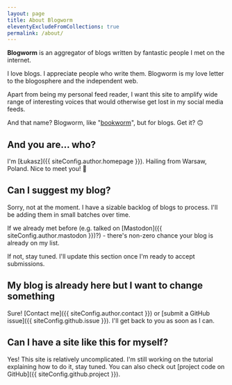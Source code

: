 ```yaml
---
layout: page
title: About Blogworm
eleventyExcludeFromCollections: true
permalink: /about/
---
```


**Blogworm** is an aggregator of blogs written by fantastic people I met on the internet.

I love blogs. I appreciate people who write them. Blogworm is my love letter to the blogosphere and the independent web.

Apart from being my personal feed reader, I want this site to amplify wide range of interesting voices that would otherwise get lost in my social media feeds.

And that name? Blogworm, like "[bookworm](https://dictionary.cambridge.org/dictionary/english/bookworm)", but for blogs. Get it? 🙃

## And you are... who?

I'm [Łukasz]({{ siteConfig.author.homepage }}). Hailing from Warsaw, Poland. Nice to meet you! 👋

## Can I suggest my blog?

Sorry, not at the moment. I have a sizable backlog of blogs to process. I'll be adding them in small batches over time.

If we already met before (e.g. talked on [Mastodon]({{ siteConfig.author.mastodon }})?) - there's non-zero chance your blog is already on my list.

If not, stay tuned. I'll update this section once I'm ready to accept submissions.

## My blog is already here but I want to change something

Sure! [Contact me]({{ siteConfig.author.contact }}) or [submit a GitHub issue]({{ siteConfig.github.issue }}). I'll get back to you as soon as I can.

## Can I have a site like this for myself?

Yes! This site is relatively uncomplicated. I'm still working on the tutorial explaining how to do it, stay tuned. You can also check out [project code on GitHub]({{ siteConfig.github.project }}).
